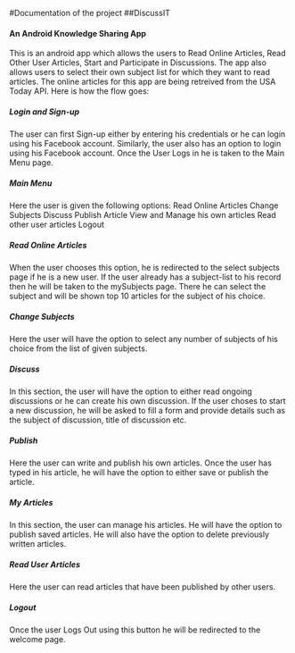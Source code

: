 #Documentation of the project
##DiscussIT 
#### An Android Knowledge Sharing App

This is an android app which allows the users to Read Online Articles, Read Other User Articles, Start and Participate in Discussions.
The app also allows users to select their own subject list for which they want to read articles. The online articles for this app are being 
retreived from the USA Today API.
Here is how the flow goes: 

##### Login and Sign-up
The user can first Sign-up either by entering his credentials or he can login using his Facebook account. 
Similarly, the user also has an option to login using his Facebook account. 
Once the User Logs in he is taken to the Main Menu page. 

##### Main Menu 
Here the user is given the following options: 
Read Online Articles 
Change Subjects
Discuss
Publish Article
View and Manage his own articles
Read other user articles
Logout 

##### Read Online Articles
When the user chooses this option, he is redirected to the select subjects page if he is a new user. If the user already has a subject-list to his record
then he will be taken to the mySubjects page. There he can select the subject and will be shown top 10 articles for the subject of his choice. 

##### Change Subjects
Here the user will have the option to select any number of subjects of his choice from the list of given subjects. 

##### Discuss 
In this section, the user will have the option to either read ongoing discussions or he can create his own discussion. If the user choses to start a new 
discussion, he will be asked to fill a form and provide details such as the subject of discussion, title of discussion etc. 

##### Publish
Here the user can write and publish his own articles. Once the user has typed in his article, he will have the option to either save or publish the article. 

##### My Articles
In this section, the user can manage his articles. He will have the option to publish saved articles. He will also have the option to delete previously 
written articles. 

##### Read User Articles
Here the user can read articles that have been published by other users. 

##### Logout
Once the user Logs Out using this button he will be redirected to the welcome page. 

 

  